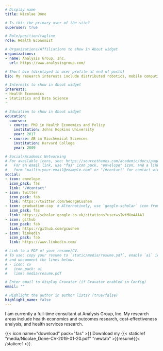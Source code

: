 ```yaml
---
# Display name
title: Nicolae Done

# Is this the primary user of the site?
superuser: true

# Role/position/tagline
role: Health Economist

# Organizations/Affiliations to show in About widget
organizations:
- name: Analysis Group, Inc.
  url: https://www.analysisgroup.com/

# Short bio (displayed in user profile at end of posts)
bio: My research interests include distributed robotics, mobile computing and programmable matter.

# Interests to show in About widget
interests:
- Health Economics
- Statistics and Data Science
- 

# Education to show in About widget
education:
  courses:
  - course: PhD in Health Economics and Policy
    institution: Johns Hopkins University
    year: 2017
  - course: AB in Biochemical Sciences
    institution: Harvard College
    year: 2009

# Social/Academic Networking
# For available icons, see: https://sourcethemes.com/academic/docs/page-builder/#icons
#   For an email link, use "fas" icon pack, "envelope" icon, and a link in the
#   form "mailto:your-email@example.com" or "/#contact" for contact widget.
social:
- icon: envelope
  icon_pack: fas
  link: '/#contact'
- icon: twitter
  icon_pack: fab
  link: https://twitter.com/GeorgeCushen
- icon: graduation-cap  # Alternatively, use `google-scholar` icon from `ai` icon pack
  icon_pack: fas
  link: https://scholar.google.co.uk/citations?user=sIwtMXoAAAAJ
- icon: github
  icon_pack: fab
  link: https://github.com/gcushen
- icon: linkedin
  icon_pack: fab
  link: https://www.linkedin.com/

# Link to a PDF of your resume/CV.
# To use: copy your resume to `static/media/resume.pdf`, enable `ai` icons in `params.toml`, 
# and uncomment the lines below.
# - icon: cv
#   icon_pack: ai
#   link: media/resume.pdf

# Enter email to display Gravatar (if Gravatar enabled in Config)
email: ""

# Highlight the author in author lists? (true/false)
highlight_name: false
---
```


I am currently a full-time consultant at Analysis Group, Inc. My research areas include health economics and outcomes research, cost-effectiveness analysis, and health services research.

{{< icon name="download" pack="fas" >}} Download my {{< staticref "media/Nicolae_Done-CV-2019-01-20.pdf" "newtab" >}}resumé{{< /staticref >}}.
